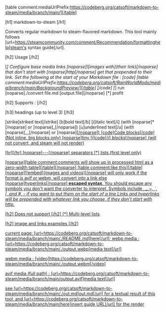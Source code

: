 [table comment:mediaUrlPrefix:https://codeberg.org/catsoft/markdown-to-steam/media/branch/main/][/table]


[h1] markdown-to-steam [/h1]

Converts regular markdown to steam-flavored markdown.
This tool mainly follows [url=https://steamcommunity.com/comment/Recommendation/formattinghelp]steam's syntax guide[/url].


[h2] Usage [/h2]

[*] Configure base media links
    [noparse]![images with](their link)[/noparse] that don't start with [noparse]http[/noparse] get that prepended to their link. Set the following at the start of your Markdown file :
[code]
[table comment:mediaUrlPrefix:https://codeberg.org/catsoft/RainWorldMods/media/branch/main/BackgroundPreview/][/table]
[/code]
[*] run [noparse]./convert file.md [output.file][/noparse] 
[*] profit

[h2] Supports :  [/h2]

[h3] headings (up to level 3) [/h3]

[strike]striked text[/strike]
[b]bold text[/b]
[i]italic text[/i] (with  [noparse]*[/noparse] or [noparse]_[/noparse])
[u]underlined text[/u] (with [noparse]__[/noparse]  or [noparse]<u><u>[/noparse])
[code]Code blocks[/code] (Not inline, big blocks only)
[noparse]tiny [i]code[/i] *blocks*[/noparse]  (will not convert, and steam will not render)

[hr][/hr]
[noparse]---[/noparse] separators
[*] lists (first level only)

[noparse][table comment:comments will show up in processed html as a zero-width table][/table][/noparse]
[table comment:like this][/table]
[noparse]![embed](images and videos)[/noparse] will only work if the format is avif or webm, will convert into a link else
[noparse][hyperlinks](https://exemple.com)[/noparse]
**escaped syntax**. You should escape any symbols you don't want the converter to interpret. Symbols include *, _,~, `, |, and #, - if you want to put them on the start of a line 
Links and hyperlinks will be prepended with whatever link you choose, if they don't start with http*. 
    

[h2] Does not support [/h2]
[*] Multi-level lists


[h2] image and links examples [/h2]

current page: [url=https://codeberg.org/catsoft/markdown-to-steam/media/branch/main/./README.md]here[/url];
webp media :
[url=https://codeberg.org/catsoft/markdown-to-steam/media/branch/main/./output.webp]media text[/url]

webm media :
[video]https://codeberg.org/catsoft/markdown-to-steam/media/branch/main/./output.webm[/video]

avif media (full path) :
[url=https://codeberg.org/catsoft/markdown-to-steam/media/branch/main/output.avif]media text[/url]

see [url=https://codeberg.org/catsoft/markdown-to-steam/media/branch/main/./out.md]out.md[/url] for a textual result of this tool, and [url=https://codeberg.org/catsoft/markdown-to-steam/media/branch/main/here]insert guide URL[/url] for the render
